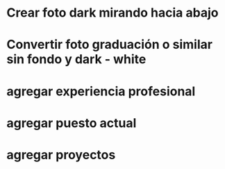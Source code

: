 

# Crear foto dark mirando hacia abajo
# Convertir foto graduación o similar sin fondo y dark - white
# agregar experiencia profesional
# agregar puesto actual
# agregar proyectos